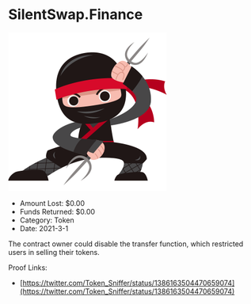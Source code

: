 # SilentSwap.Finance
![SilentSwap.Finance](/rektimages/SilentSwap.Finance.png)
- Amount Lost: $0.00
- Funds Returned: $0.00
- Category: Token
- Date: 2021-3-1

The contract owner could disable the transfer function, which restricted users in selling their tokens.


Proof Links:
- [https://twitter.com/Token_Sniffer/status/1386163504470659074](https://twitter.com/Token_Sniffer/status/1386163504470659074)


